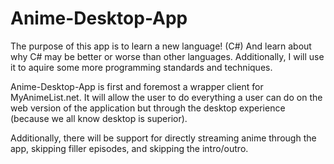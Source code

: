 # Anime-Desktop-App

The purpose of this app is to learn a new language! (C#) And learn about why C# may be better or worse than other languages. Additionally, I will use it to aquire some more programming standards and techniques.

Anime-Desktop-App is first and foremost a wrapper client for MyAnimeList.net. It will allow the user to do everything a user can do on the web version of the application but through the desktop experience (because we all know desktop is superior).

Additionally, there will be support for directly streaming anime through the app, skipping filler episodes, and skipping the intro/outro.


